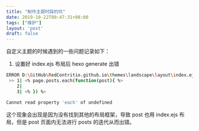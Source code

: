 ```yaml
---
title: "制作主题时踩的坑"
date: 2019-10-22T00:47:31+08:00
tags: ["维护"]
layout: 'post'
draft: false
---
```


自定义主题的时候遇到的一些问题记录如下：
<!--more-->

1. 设置好 index.ejs 布局后 hexo generate 出错

```bash
ERROR D:\GitHub\RedContritio.github.io\themes\landscape\layout\index.ejs:1
 >> 1| <% page.posts.each(function(post){ %>
    2|
    3| <% }) %>

Cannot read property 'each' of undefined
```

这个现象会出现是因为没有找到其他的布局框架，导致 post 也用 index.ejs 布局，但是 post 页面内无法进行 posts 的迭代从而出错。
